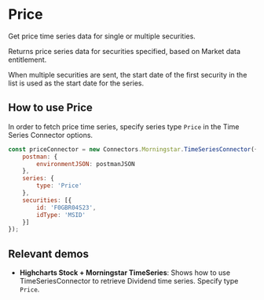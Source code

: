 # Price

Get price time series data for single or multiple securities.

Returns price series data for securities specified, based on Market data 
entitlement.

When multiple securities are sent, the start date of the first security 
in the list is used as the start date for the series.

## How to use Price

In order to fetch price time series, specify series type `Price` in 
the Time Series Connector options.

```js
const priceConnector = new Connectors.Morningstar.TimeSeriesConnector({
    postman: {
        environmentJSON: postmanJSON
    },
    series: {
        type: 'Price'
    },
    securities: [{
        id: 'F0GBR04S23',
        idType: 'MSID'
    }]
});
```

## Relevant demos

- **Highcharts Stock + Morningstar TimeSeries**: Shows how to use 
TimeSeriesConnector to retrieve Dividend time series. Specify type 
`Price`.